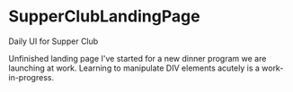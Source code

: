 # SupperClubLandingPage
Daily UI for Supper Club

Unfinished landing page I've started for a new dinner program we are launching at work. Learning to manipulate DIV elements acutely is a work-in-progress.

